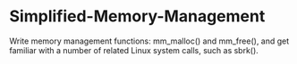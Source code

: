 # Simplified-Memory-Management
Write memory management functions: mm_malloc() and mm_free(), and get familiar with a number of related Linux system calls, such as sbrk(). 
